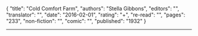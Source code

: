 {
"title": "Cold Comfort Farm",
"authors": "Stella Gibbons",
"editors": "",
"translator": "",
"date": "2016-02-01",
"rating": "+",
"re-read": "",
"pages": "233",
"non-fiction": "",
"comic": "",
"published": "1932"
}

---
